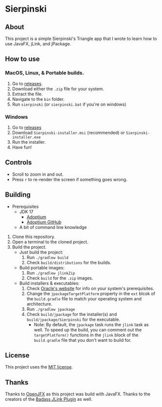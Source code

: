 # Sierpinski

## About
This project is a simple Sierpinski's Triangle app that I wrote to learn how to use JavaFX, jLink, and jPackage.

## How to use

### MacOS, Linux, & Portable builds.
1. Go to [releases](https://github.com/megabyte6/sierpinski/releases).
1. Download either the `.zip` file for your system.
1. Extract the file.
1. Navigate to the `bin` folder.
1. Run `sierpinski` (or `sierpinski.bat` if you're on windows)

### Windows
1. Go to [releases](https://github.com/megabyte6/sierpinski/releases)
1. Download `Sierpinski-installer.msi` (recommended) or `Sierpinski-installer.exe`
1. Run the installer.
1. Have fun!

## Controls
- Scroll to zoom in and out.
- Press `r` to re-render the screen if something goes wrong.

## Building
- Prerequisites
    - JDK 17
        - [Adoptium](https://adoptium.net/temurin/releases)
        - [Adoptium GitHub](https://github.com/adoptium/temurin17-binaries/releases)
    - A bit of command line knowledge
1. Clone this repository.
1. Open a terminal to the cloned project.
1. Build the project.
    - Just build the project:
        1. Run `./gradlew build`
        1. Check `build/distributions` for the builds.
    - Build portable images:
        1. Run `./gradlew jlinkZip`
        1. Check `build` for the `.zip` images.
    - Build installers & executables:
        1. Check [Oracle's website](https://docs.oracle.com/en/java/javase/14/jpackage/packaging-overview.html#GUID-786E15C0-2CE7-4BDF-9B2F-AC1C57249134:~:text=Java%20Runtime%20Requirements-,Packaging%20Pre%2DReqs,WiX%203.0%20or%20later%20is%20required.,-Application%20Preparation) for info on your system's prerequisites.
        1. Change the `jpackageTargetPlatform` property in the `ext` blcok of the `build.gradle` file to match your operating system and architecture.
        1. Run `./gradlew jpackage`
        1. Check `build/jpackage` for the installer(s) and `build/jpackage/Sierpinski` for the executable.
            - Note: By default, the `jpackage` task runs the `jlink` task as well. To speed up the build, you can comment out the `targetPlatform()` functions in the `jlink` block of the `build.gradle` file that you don't want to build for.

## License
This project uses the [MIT license](https://opensource.org/licenses/MIT).

## Thanks
Thanks to [OpenJFX](https://openjfx.io/) as this project was build with JavaFX. Thanks to the creators of the [Badass JLink Plugin](https://github.com/beryx/badass-jlink-plugin/) as well.